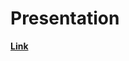 # Presentation

**[Link](https://github.com/EjoelM/Opencampus_SH_TimeSeries_Energy/raw/main/4_Presentation/TimeSeries_Energy_OpenCampusSH_OUT.pptx)**
